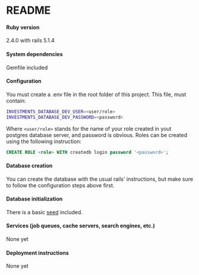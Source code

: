 # README

#### Ruby version

2.4.0 with rails 5.1.4

#### System dependencies

Gemfile included

#### Configuration

You must create a .env file in the root folder of this project. This file, must contain:

```bash
INVESTMENTS_DATABASE_DEV_USER=<user/role>
INVESTMENTS_DATABASE_DEV_PASSWORD=<password>
```

Where `<user/role>` stands for the name of your role created in yout postgres database server, and password is obvious. Roles can be created using the following instruction:

```sql
CREATE ROLE <role> WITH createdb login password '<password>';
```

#### Database creation

You can create the database with the usual rails' instructions, but make sure to follow the configuration steps above first.

#### Database initialization

There is a basic [seed](db/seeds.rb) included.

#### Services (job queues, cache servers, search engines, etc.)

None yet

#### Deployment instructions

None yet
